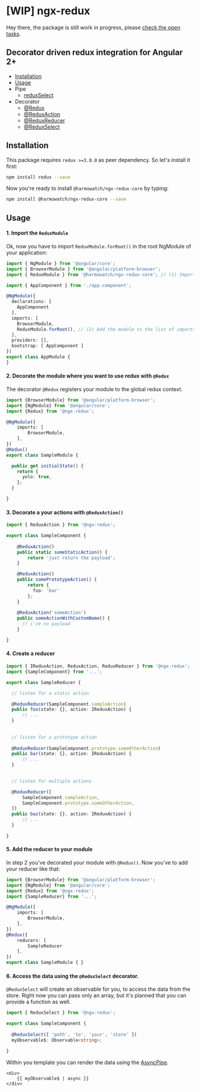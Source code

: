 # [WIP] ngx-redux 

Hey there, the package is still work in progress, please [check the open tasks](https://github.com/HarmoWatch/ngx-redux/projects/1).

## Decorator driven redux integration for Angular 2+

* [Installation](#installation)
* [Usage](#usage)
* Pipe
  * [reduxSelect](src/pipe/select/select.md)
* Decorator
  * [@Redux](src/decorator/redux/redux.md)
  * [@ReduxAction](src/decorator/action/action.md)
  * [@ReduxReducer](src/decorator/reducer/reducer.md)
  * [@ReduxSelect](src/decorator/select/select.md)

## Installation

This package requires `redux >=3.0.0` as peer dependency. So let's install it first:

```sh
npm install redux --save
```

Now you're ready to install `@harmowatch/ngx-redux-core` by typing:

```sh
npm install @harmowatch/ngx-redux-core --save
```

## Usage

#### 1. Import the `ReduxModule`

Ok, now you have to import `ReduxModule.forRoot()` in the root NgModule of your application:

```ts
import { NgModule } from '@angular/core';
import { BrowserModule } from '@angular/platform-browser';
import { ReduxModule } from '@harmowatch/ngx-redux-core'; // (1) Import the decorator and the module

import { AppComponent } from './app.component';

@NgModule({
  declarations: [
    AppComponent
  ],
  imports: [
    BrowserModule,
    ReduxModule.forRoot(), // (2) Add the module to the list of imports
  ],
  providers: [],
  bootstrap: [ AppComponent ]
})
export class AppModule {
}
```

#### 2. Decorate the module where you want to use redux with `@Redux`

The decorator `@Redux` registers your module to the global redux context.

```ts
import {BrowserModule} from '@angular/platform-browser';
import {NgModule} from '@angular/core';
import {Redux} from '@ngx-redux';

@NgModule({
    imports: [
        BrowserModule,
    ],
})
@Redux()
export class SampleModule {

  public get initialState() {
    return {
      yolo: true,
    };
  }

}
```

#### 3. Decorate a your actions with `@ReduxAction()`

```ts
import { ReduxAction } from '@ngx-redux';

export class SampleComponent {
  
    @ReduxAction()
    public static someStaticAction() {
        return 'just return the payload';
    }

    @ReduxAction()
    public somePrototypeAction() {
        return {
          foo: 'bar'
        };
    }
    
    @ReduxAction('someAction')
    public someActionWithCustomName() {
      // i've no payload
    }

}
```

#### 4. Create a reducer

```ts
import { IReduxAction, ReduxAction, ReduxReducer } from '@ngx-redux';
import {SampleComponent} from '...';

export class SampleReducer {

  // listen for a static action

  @ReduxReducer(SampleComponent.sampleAction)
  public foo(state: {}, action: IReduxAction) {
      // ...
  }
  
  
  // listen for a prototype action
  
  @ReduxReducer(SampleComponent.prototype.someOtherAction)
  public bar(state: {}, action: IReduxAction) {
      // ...
  }

  
  // listen for multiple actions

  @ReduxReducer([
      SampleComponent.sampleAction,
      SampleComponent.prototype.someOtherAction,
  ])
  public baz(state: {}, action: IReduxAction) {
      // ...
  }

}
```

#### 5. Add the reducer to your module

In step 2 you've decorated your module with `@Redux()`. Now you've to add your reducer like that:

```ts
import {BrowserModule} from '@angular/platform-browser';
import {NgModule} from '@angular/core';
import {Redux} from '@ngx-redux';
import {SampleReducer} from '...';

@NgModule({
    imports: [
        BrowserModule,
    ],
})
@Redux({
    reducers: [
        SampleReducer
    ],
})
export class SampleModule { }
```

#### 6. Access the data using the `@ReduxSelect` decorator.

`@ReduxSelect` will create an observable for you, to access the data from the store. Right now you can pass only an 
array, but it's planned that you can provide a function as well.

```ts
import { ReduxSelect } from '@ngx-redux';

export class SampleComponent {
  
  @ReduxSelect([ 'path', 'to', 'your', 'store' ])
  myObservable$: Observable<string>;

}
```

Within you template you can render the data using the [AsyncPipe](https://angular.io/api/common/AsyncPipe).

```angular2html
<div>
    {{ myObservable$ | async }}
</div>
```